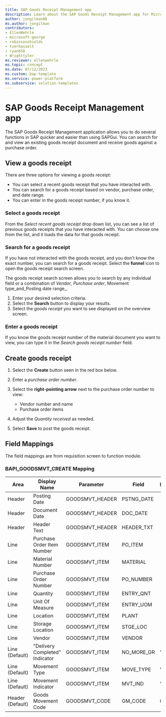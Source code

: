 ```yaml
---
title: SAP Goods Receipt Management app
description: Learn about the SAP Goods Receipt Management app for Microsoft Power Platform.
author: jongilman88
ms.author: jongilman
contributors:
- EllenWehrle
- microsoft-george
- robinsonshields
- tverhasselt
- ryanb58
- Wrighttyler
ms.reviewer: ellenwehrle
ms.topic: concept
ms.date: 07/12/2023
ms.custom: bap-template
ms.service: power-platform
ms.subservice: solution-templates
---
```


# SAP Goods Receipt Management app

The SAP Goods Receipt Management application allows you to do several functions in SAP quicker and easier than using SAPGui.  You can search for and view an existing goods receipt document and receive goods against a purchase order.

## View a goods receipt

There are three options for viewing a goods receipt:

- You can select a recent goods receipt that you have interacted with.
- You can search for a goods receipt based on vendor, purchase order, and date range.
- You can enter in the goods receipt number, if you know it.

### Select a goods receipt

From the _Select recent goods receipt_ drop down list, you can see a list of previous goods receipts that you have interacted with. You can choose one from the list, and it loads the data for that goods receipt.

### Search for a goods receipt

If you have not interacted with the goods receipt, and you don't know the exact number, you can search for a goods receipt. Select the **funnel** icon to open the goods receipt search screen.

The goods receipt search screen allows you to search by any individual field or a combination of _Vendor_, _Purchase order_, Movement type_and_Posting date range_.

1. Enter your desired selection criteria.
1. Select the **Search** button to display your results.
1. Select the _goods receipt_ you want to see displayed on the overview screen.

### Enter a goods receipt

If you know the goods receipt number of the material document you want to view, you can type it in the _Search goods receipt number_ field.

## Create goods receipt

1. Select the **Create** button seen in the red box below.
1. Enter a _purchase order number_.
1. Select the **right-pointing arrow** next to the purchase order number to view:

    - Vendor number and name
    - Purchase order items
1. Adjust the _Quantity received_ as needed.
1. Select **Save** to post the goods receipt.

## Field Mappings

The field mappings are from requisition screen to function module.

### BAPI_GOODSMVT_CREATE Mapping

| Area             | Display Name            | Parameter | Field     | Default       |
|------------------|-------------------------|-----------|------------|---------------|
| Header           | Posting Date                  | GOODSMVT_HEADER    | PSTNG_DATE |               |
| Header           | Document Date             | GOODSMVT_HEADER    | DOC_DATE           |      |
| Header           | Header Text | GOODSMVT_HEADER    | HEADER_TXT  |               |
| Line             | Purchase Order Item Number | GOODSMVT_ITEM | PO_ITEM |               |
| Line             | Material Number | GOODSMVT_ITEM | MATERIAL |               |
| Line             | Purchase Order Number | GOODSMVT_ITEM | PO_NUMBER |               |
| Line             | Quantity | GOODSMVT_ITEM | ENTRY_QNT |               |
| Line             | Unit Of Measure | GOODSMVT_ITEM | ENTRY_UOM |               |
| Line             | Location | GOODSMVT_ITEM | PLANT |               |
| Line             | Storage Location | GOODSMVT_ITEM    | STGE_LOC |           |
| Line             | Vendor | GOODSMVT_ITEM | VENDOR |               |
| Line (Default)   | "Delivery Completed" Indicator | GOODSMVT_ITEM    | NO_MORE_GR| 'X' |
| Line (Default)   | Movement Type | GOODSMVT_ITEM    | MOVE_TYPE | '101' |
| Line (Default)   | Movement Indicator | GOODSMVT_ITEM    | MVT_IND | 'B' |
| Header (Default) | Goods Movement Code           | GOODSMVT_CODE    | GM_CODE    | 01            |
